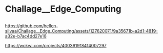 # Challage__Edge_Computing


##


https://github.com/hellen-silvaa/Challage__Edge_Computing/assets/127620071/9a35671b-a2d1-4819-a32e-b7ac4dd27e16


https://wokwi.com/projects/400391918414007297

